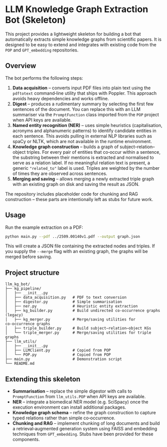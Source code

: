 # LLM Knowledge Graph Extraction Bot (Skeleton)

This project provides a lightweight skeleton for building a bot that
automatically extracts simple knowledge graphs from scientific papers.
It is designed to be easy to extend and integrates with existing code
from the `POP` and `GPT_embedding` repositories.

## Overview

The bot performs the following steps:

1. **Data acquisition** – converts input PDF files into plain text using
   the `pdftotext` command‐line utility that ships with Poppler.  This
   approach avoids heavy dependencies and works offline.
2. **Digest** – produces a rudimentary summary by selecting the first
   few sentences of the document.  You can replace this with an LLM
   summariser via the `PromptFunction` class imported from the
   `POP` project when API keys are available.
3. **Named entity recognition (NER)** – uses simple heuristics
   (capitalisation, acronyms and alphanumeric patterns) to identify
   candidate entities in each sentence.  This avoids pulling in
   external NLP libraries such as spaCy or NLTK, which are not
   available in the runtime environment.
4. **Knowledge graph construction** – builds a graph of
   subject–relation–object triples.  For every pair of entities that
   co‑occur within a sentence, the substring between their mentions is
   extracted and normalised to serve as a relation label.  If no
   meaningful relation text is present, a generic ``"related_to"`` label
   is used.  Triples are weighted by the number of times they are
   observed across sentences.
5. **Merging and saving** – allows merging a newly extracted triple
   graph with an existing graph on disk and saving the result as JSON.

The repository includes placeholder code for chunking and RAG
construction – these parts are intentionally left as stubs for future
work.

## Usage

Run the example extraction on a PDF:

```bash
python main.py --pdf ../2509.00140v1.pdf --output graph.json
```

This will create a JSON file containing the extracted nodes and
triples.  If you supply the `--merge` flag with an existing graph, the
graphs will be merged before saving.

## Project structure

```
llm_kg_bot/
├── kg_pipeline/
│   ├── __init__.py
│   ├── data_acquisition.py   # PDF to text conversion
│   ├── digestor.py           # Simple summarisation
│   ├── ner.py                # Heuristic entity extraction
│   ├── kg_builder.py         # Build undirected co‑occurrence graphs (legacy)
│   ├── kg_merger.py          # Merge/saving utilities for co‑occurrence graphs
│   ├── triple_builder.py     # Build subject–relation–object KGs
│   └── triple_merger.py      # Merge/saving utilities for triple graphs
├── llm_utils/
│   ├── __init__.py
│   ├── LLMClient.py          # Copied from POP
│   └── POP.py                # Copied from POP
├── main.py                   # Demonstration script
└── README.md
```

## Extending this skeleton

- **Summarisation** – replace the simple digestor with calls to
  `PromptFunction` from `llm_utils.POP` when API keys are available.
- **NER** – integrate a biomedical NER model (e.g. SciSpacy) once the
  execution environment can install additional packages.
- **Knowledge graph schema** – refine the graph construction to
  capture typed relations rather than simple co‑occurrence.
- **Chunking and RAG** – implement chunking of long documents and
  build a retrieval‑augmented generation system using FAISS and
  embedding techniques from `GPT_embedding`.  Stubs have been
  provided for these components.
